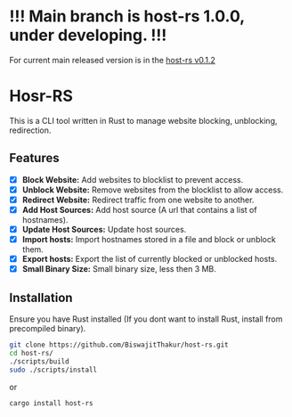 # !!! Main branch is host-rs 1.0.0, under developing. !!!

For current main released version is in the [host-rs v0.1.2](https://github.com/BiswajitThakur/host-rs/tree/Host-RS_v0.1.2)

# Hosr-RS

This is a CLI tool written in Rust to manage website blocking, unblocking, redirection.

## Features

- [x] **Block Website:** Add websites to blocklist to prevent access.
- [x] **Unblock Website:** Remove websites from the blocklist to allow access.
- [x] **Redirect Website:** Redirect traffic from one website to another.
- [x] **Add Host Sources:** Add host source (A url that contains a list of hostnames).
- [x] **Update Host Sources:** Update host sources.
- [x] **Import hosts:** Import hostnames stored in a file and block or unblock them.
- [x] **Export hosts:** Export the list of currently blocked or unblocked hosts.
- [x] **Small Binary Size:** Small binary size, less then 3 MB.

## Installation

Ensure you have Rust installed (If you dont want to install Rust, install from precompiled binary).

```bash
git clone https://github.com/BiswajitThakur/host-rs.git
cd host-rs/
./scripts/build
sudo ./scripts/install
```

or

```
cargo install host-rs
```
